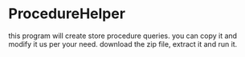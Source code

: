 # ProcedureHelper
  this program will create store procedure queries.
  you can copy it and modify it us per your need.
  download the zip file, extract it and run it.
